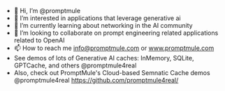 - 👋 Hi, I’m @promptmule
- 👀 I’m interested in applications that leverage generative ai
- 🌱 I’m currently learning about networking in the AI community
- 💞️ I’m looking to collaborate on prompt engineering related applications related to OpenAI
- 📫 How to reach me info@promptmule.com or www.promptmule.com
- See demos of lots of Generative AI caches: InMemory, SQLite, GPTCache, and others @promptmule4real
- Also, check out PromptMule's Cloud-based Semnatic Cache demos @promptmule4real https://github.com/promptmule4real/




<!---
promptmule/promptmule is a ✨ special ✨ repository because its `README.md` (this file) appears on your GitHub profile.
You can click the Preview link to take a look at your changes.
--->
